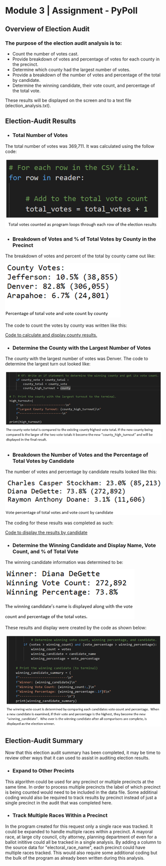 # Module 3 | Assignment - PyPoll

## Overview of Election Audit

### The purpose of the election audit analysis is to:

   * Count the number of votes cast.
   * Provide breakdown of votes and percentage of votes for each county in the precinct.
   * Determine which county had the largest number of votes.
   * Provide a breakdown of the number of votes and percentage of the total by candidate.
   * Determine the winning candidate, their vote count, and percentage of the total vote.

These results will be displayed on the screen and to a text file (election_analysis.txt).

## Election-Audit Results

  * ### Total Number of Votes

The total number of votes was 369,711. It was calculated using the follow code:

![](https://github.com/ethiry99/HW3_PyPoll/blob/main/Resources/Total_Vote_Code.png)

 
  * ### Breakdown of Votes and % of Total Votes by County in the Precinct

The breakdown of votes and percent of the total by county came out like:

![](https://github.com/ethiry99/HW3_PyPoll/blob/main/Resources/Outcome_by_County_output.png)

The code to count the votes by county was written like this:

[Code to calculate and display county results.](https://github.com/ethiry99/HW3_PyPoll/blob/main/Resources/Outcome_by_county_code.png)

  * ### Determine the County with the Largest Number of Votes

The county with the largest number of votes was Denver. The code to determine the largest turn out looked like:

![](https://github.com/ethiry99/HW3_PyPoll/blob/main/Resources/Largest_County_turnout_code.png)

  * ### Breakdown the Number of Votes and the Percentage of Total Votes by Candidate

The number of votes and percentage by candidate results looked like this:

![](https://github.com/ethiry99/HW3_PyPoll/blob/main/Resources/Vote_by_Candidate_output.png)

The coding for these results was completed as such:

[Code to display the results by candidate](https://github.com/ethiry99/HW3_PyPoll/blob/main/Resources/Vote_by_Candidate_display_code.png)

  * ### Determine the Winning Candidate and Display Name, Vote Count, and % of Total Vote

The winning candidate information was determined to be:

![](https://github.com/ethiry99/HW3_PyPoll/blob/main/Resources/winner_output.png)

These results and display were created by the code as shown below:

![](https://github.com/ethiry99/HW3_PyPoll/blob/main/Resources/winner_display_code.png)

## Election-Audit Summary

Now that this election audit summary has been completed, it may be time to review other ways that it can used to assist in auditing election results.

  * ### Expand to Other Precints

This algorithm could be used for any precinct or multiple precincts at the same time.  In order to process multiple precincts the label of which precinct is being counted would need to be included in the data file.  Some additinal coding would also be required to track results by precinct instead of just a single precinct in the audit that was completed here.

  * ### Track Multiple Races Within a Precinct 
In the program created for this request only a single race was tracked.  It could be expanded to handle multiple races within a precinct.  A mayoral race, at large city council, city attorney, planning department of even for a ballot inititive could all be tracked in a single analysis.  By adding a column to the source data for "electoral_race_name", each precinct could have multiple races tracked.  This would also require some additional coding but the bulk of the program as already been written during this analysis. 

 
   
